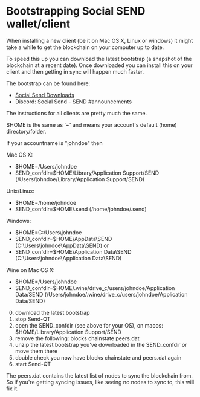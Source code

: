 # Bootstrapping Social SEND wallet/client

When installing a new client (be it on Mac OS X, Linux or windows) it might take a while to get the blockchain on your computer up to date.

To speed this up you can download the latest bootstrap (a snapshot of the blockchain at a recent date).
Once downloaded you can install this on your client and then getting in sync will happen much faster.


The bootstrap can be found here:
- <a href="https://socialsend.io/#downloads">Social Send Downloads</a>
- Discord: Social Send - SEND #announcements


The instructions for all clients are pretty much the same.

$HOME is the same as '~' and means your account's default (home) directory/folder.

If your accountname is "johndoe" then

Mac OS X: 
- $HOME=/Users/johndoe 
- SEND_confdir=$HOME/Library/Application Support/SEND (/Users/johndoe/Library/Application Support/SEND)

Unix/Linux: 
- $HOME=/home/johndoe 
- SEND_confdir=$HOME/.send (/home/johndoe/.send)


Windows: 
- $HOME=C:\Users\johndoe
- SEND_confdir=$HOME\AppData\SEND (C:\Users\johndoe\AppData\SEND)
or
- SEND_confdir=$HOME\Application Data\SEND (C:\Users\johndoe\Application Data\SEND)

Wine on Mac OS X:
- $HOME=/Users/johndoe 
- SEND_confdir=$HOME/.wine/drive_c/users/johndoe/Application Data/SEND (/Users/johndoe/.wine/drive_c/users/johndoe/Application Data/SEND)



0. download the latest bootstrap 
1. stop Send-QT
2. open the SEND_confdir (see above for your OS), on macos: $HOME/Library/Application Support/SEND
3. remove the following: blocks chainstate peers.dat
4. unzip the latest bootstrap you've downloaded in the SEND_confdir or move them there
5. double check you now have blocks chainstate and peers.dat again
6. start Send-QT


The peers.dat contains the latest list of nodes to sync the blockchain from. So if you're getting syncing issues, like seeing no nodes to sync to, this will fix it.


